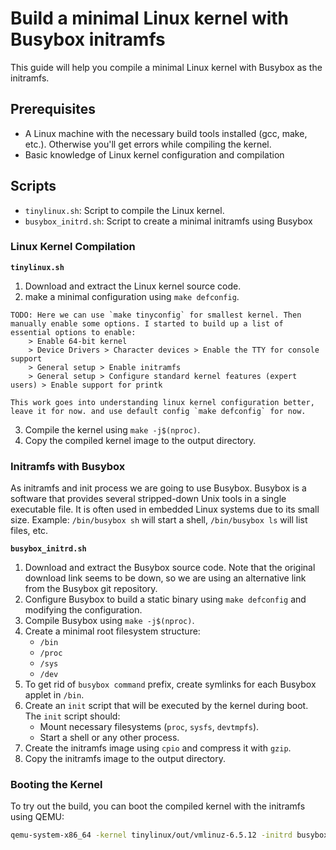 
# Build a minimal Linux kernel with Busybox initramfs

This guide will help you compile a minimal Linux kernel with Busybox as the initramfs.

## Prerequisites

- A Linux machine with the necessary build tools installed (gcc, make, etc.). Otherwise you'll get errors while compiling the kernel.
- Basic knowledge of Linux kernel configuration and compilation

## Scripts
- `tinylinux.sh`: Script to compile the Linux kernel.
- `busybox_initrd.sh`: Script to create a minimal initramfs using Busybox

### Linux Kernel Compilation

**`tinylinux.sh`**
1. Download and extract the Linux kernel source code.
2. make a minimal configuration using `make defconfig`.
```
TODO: Here we can use `make tinyconfig` for smallest kernel. Then manually enable some options. I started to build up a list of essential options to enable:
    > Enable 64-bit kernel
    > Device Drivers > Character devices > Enable the TTY for console support
    > General setup > Enable initramfs
    > General setup > Configure standard kernel features (expert users) > Enable support for printk

This work goes into understanding linux kernel configuration better, leave it for now. and use default config `make defconfig` for now.
```
3. Compile the kernel using `make -j$(nproc)`.
4. Copy the compiled kernel image to the output directory.

### Initramfs with Busybox

As initramfs and init process we are going to use Busybox. Busybox is a software that provides several stripped-down Unix tools in a single executable file. It is often used in embedded Linux systems due to its small size.
Example: `/bin/busybox sh` will start a shell, `/bin/busybox ls` will list files, etc.

**`busybox_initrd.sh`**
1. Download and extract the Busybox source code. Note that the original download link seems to be down, so we are using an alternative link from the Busybox git repository.
2. Configure Busybox to build a static binary using `make defconfig` and modifying the configuration.
3. Compile Busybox using `make -j$(nproc)`.
4. Create a minimal root filesystem structure:
    - `/bin`
    - `/proc`
    - `/sys`
    - `/dev`
5. To get rid of `busybox command` prefix, create symlinks for each Busybox applet in `/bin`.
6. Create an `init` script that will be executed by the kernel during boot. The `init` script should:
    - Mount necessary filesystems (`proc`, `sysfs`, `devtmpfs`).
    - Start a shell or any other process.
8. Create the initramfs image using `cpio` and compress it with `gzip`.
9. Copy the initramfs image to the output directory.

### Booting the Kernel
To try out the build, you can boot the compiled kernel with the initramfs using QEMU:
```bash
qemu-system-x86_64 -kernel tinylinux/out/vmlinuz-6.5.12 -initrd busybox_initrd/out/initramfs.cpio.gz -append "console=ttyS0" -nographic
```
